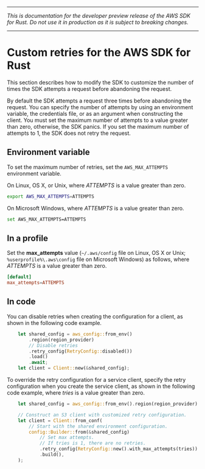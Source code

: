 --------

 *This is documentation for the developer preview release of the AWS SDK for Rust\. Do not use it in production as it is subject to breaking changes\.* 

--------

# Custom retries for the AWS SDK for Rust<a name="retries"></a>

This section describes how to modify the SDK to customize the number of times the SDK attempts a request before abandoning the request\.

By default the SDK attempts a request three times before abandoning the request\. You can specify the number of attempts by using an environment variable, the credentials file, or as an argument when constructing the client\. You must set the maximum number of attempts to a value greater than zero, otherwise, the SDK panics\. If you set the maximum number of attempts to 1, the SDK does not retry the request\.

## Environment variable<a name="retries_env"></a>

To set the maximum number of retries, set the `AWS_MAX_ATTEMPTS` environment variable\.

On Linux, OS X, or Unix, where *ATTEMPTS* is a value greater than zero\.

```bash
export AWS_MAX_ATTEMPTS=ATTEMPTS
```

On Microsoft Windows, where *ATTEMPTS* is a value greater than zero\.

```bash
set AWS_MAX_ATTEMPTS=ATTEMPTS
```

## In a profile<a name="retries_credentials"></a>

Set the **max\_attempts** value \(`~/.aws/config` file on Linux, OS X or Unix; `%userprofile%\.aws\config` file on Microsoft Windows\) as follows, where *ATTEMPTS* is a value greater than zero\.

```toml
[default]
max_attempts=ATTEMPTS
```

## In code<a name="retries_code"></a>

 You can disable retries when creating the configuration for a client, as shown in the following code example\.

```rust
    let shared_config = aws_config::from_env()
        .region(region_provider)
        // Disable retries
        .retry_config(RetryConfig::disabled())
        .load()
        .await;
    let client = Client::new(&shared_config);
```

To override the retry configuration for a service client, specify the retry configuration when you create the service client, as shown in the following code example, where *tries* is a value greater than zero\.

```rust
    let shared_config = aws_config::from_env().region(region_provider).load().await;

    // Construct an S3 client with customized retry configuration.
    let client = Client::from_conf(
        // Start with the shared environment configuration.
        config::Builder::from(&shared_config)
            // Set max attempts.
            // If tries is 1, there are no retries.
            .retry_config(RetryConfig::new().with_max_attempts(tries))
            .build(),
    );
```
